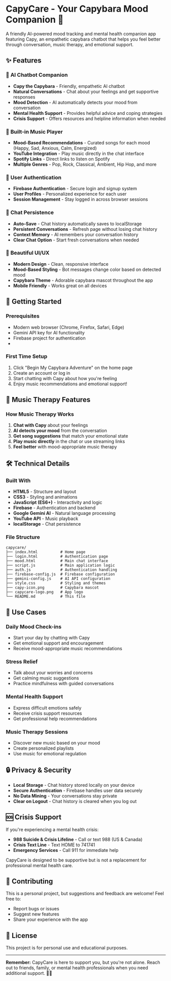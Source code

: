 # CapyCare - Your Capybara Mood Companion 🦫

A friendly AI-powered mood tracking and mental health companion app featuring Capy, an empathetic capybara chatbot that helps you feel better through conversation, music therapy, and emotional support.

## ✨ Features

### 🤖 **AI Chatbot Companion**
- **Capy the Capybara** - Friendly, empathetic AI chatbot
- **Natural Conversations** - Chat about your feelings and get supportive responses
- **Mood Detection** - AI automatically detects your mood from conversation
- **Mental Health Support** - Provides helpful advice and coping strategies
- **Crisis Support** - Offers resources and helpline information when needed

### 🎵 **Built-in Music Player**
- **Mood-Based Recommendations** - Curated songs for each mood (Happy, Sad, Anxious, Calm, Energized)
- **YouTube Integration** - Play music directly in the chat interface
- **Spotify Links** - Direct links to listen on Spotify
- **Multiple Genres** - Pop, Rock, Classical, Ambient, Hip Hop, and more

### 🔐 **User Authentication**
- **Firebase Authentication** - Secure login and signup system
- **User Profiles** - Personalized experience for each user
- **Session Management** - Stay logged in across browser sessions

### 💬 **Chat Persistence**
- **Auto-Save** - Chat history automatically saves to localStorage
- **Persistent Conversations** - Refresh page without losing chat history
- **Context Memory** - AI remembers your conversation history
- **Clear Chat Option** - Start fresh conversations when needed

### 🎨 **Beautiful UI/UX**
- **Modern Design** - Clean, responsive interface
- **Mood-Based Styling** - Bot messages change color based on detected mood
- **Capybara Theme** - Adorable capybara mascot throughout the app
- **Mobile Friendly** - Works great on all devices

## 🚀 Getting Started

### Prerequisites
- Modern web browser (Chrome, Firefox, Safari, Edge)
- Gemini API key for AI functionality
- Firebase project for authentication
- 
### First Time Setup
1. Click "Begin My Capybara Adventure" on the home page
2. Create an account or log in
3. Start chatting with Capy about how you're feeling
4. Enjoy music recommendations and emotional support!

## 🎵 Music Therapy Features

### How Music Therapy Works
1. **Chat with Capy** about your feelings
2. **AI detects your mood** from the conversation
3. **Get song suggestions** that match your emotional state
4. **Play music directly** in the chat or use streaming links
5. **Feel better** with mood-appropriate music therapy

## 🛠️ Technical Details

### Built With
- **HTML5** - Structure and layout
- **CSS3** - Styling and animations
- **JavaScript (ES6+)** - Interactivity and logic
- **Firebase** - Authentication and backend
- **Google Gemini AI** - Natural language processing
- **YouTube API** - Music playback
- **localStorage** - Chat persistence

### File Structure
```
capycare/
├── index.html          # Home page
├── login.html          # Authentication page
├── mood.html           # Main chat interface
├── script.js           # Main application logic
├── auth.js             # Authentication handling
├── firebase-config.js  # Firebase configuration
├── gemini-config.js    # AI API configuration
├── style.css           # Styling and themes
├── capy-icon.png       # Capybara mascot
├── capycare-logo.png   # App logo
└── README.md           # This file
```

## 🎯 Use Cases

### Daily Mood Check-ins
- Start your day by chatting with Capy
- Get emotional support and encouragement
- Receive mood-appropriate music recommendations

### Stress Relief
- Talk about your worries and concerns
- Get calming music suggestions
- Practice mindfulness with guided conversations

### Mental Health Support
- Express difficult emotions safely
- Receive crisis support resources
- Get professional help recommendations

### Music Therapy Sessions
- Discover new music based on your mood
- Create personalized playlists
- Use music for emotional regulation

## 🔒 Privacy & Security

- **Local Storage** - Chat history stored locally on your device
- **Secure Authentication** - Firebase handles user data securely
- **No Data Mining** - Your conversations stay private
- **Clear on Logout** - Chat history is cleared when you log out

## 🆘 Crisis Support

If you're experiencing a mental health crisis:
- **988 Suicide & Crisis Lifeline** - Call or text 988 (US & Canada)
- **Crisis Text Line** - Text HOME to 741741
- **Emergency Services** - Call 911 for immediate help

CapyCare is designed to be supportive but is not a replacement for professional mental health care.

## 🤝 Contributing

This is a personal project, but suggestions and feedback are welcome! Feel free to:
- Report bugs or issues
- Suggest new features
- Share your experience with the app

## 📄 License

This project is for personal use and educational purposes.

---

**Remember:** CapyCare is here to support you, but you're not alone. Reach out to friends, family, or mental health professionals when you need additional support. 🦫💙 
